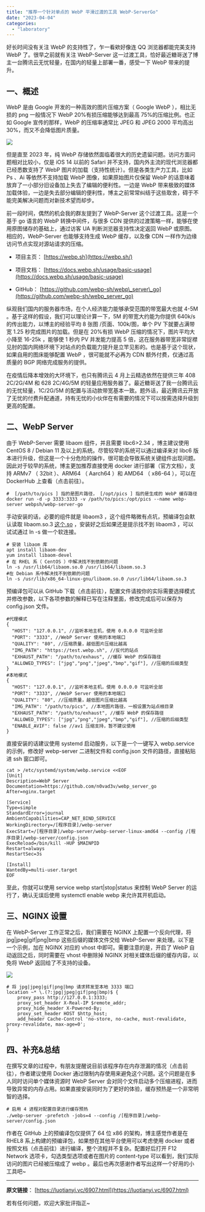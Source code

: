 ```yaml
---
title: "推荐一个针对单点的 WebP 平滑过渡的工具 WebP-ServerGo"
date: "2023-04-04"
categories: 
  - "laboratory"
---
```


好长时间没有关注 WebP 的支持性了，乍一看欸好像连 QQ 浏览器都能完美支持 WebP 了。很早之前就有关注 WebP-Server 这一过渡工具，恰好最近糖哥送了博主一台腾讯云无忧轻量，在国内的轻量上部署一番，感受一下 WebP 带来的提升。

## 一、概述

WebP 是由 Google 开发的一种高效的图片压缩方案（ Google WebP ），相比无损的 png 一般情况下 WebP 20%有损压缩能够达到最高 75%的压缩比例。也正如 Google 宣传的那样，WebP 的压缩率通常比 JPEG 和 JPEG 2000 平均高出 30%，而又不会降低图片质量。

![](https://catcat.blog/wp-content/uploads/2023/10/image-147.png)

但是直至 2023 年，纯 WebP 存储依然面临着很大的历史遗留问题。访问方面问题相对比较小，仅是 iOS 14 以前的 Safari 并不支持，国内外主流的现代浏览器都已经悉数支持了 WebP 图片的加载（支持性统计）。但是各类生产力工具，比如 Ps 、Ai 等依然不支持加载 WebP 图像，如果原始图片仅保留 WebP 的话意味着放弃了一小部分旧设备加上失去了编辑的便利性。一边是 WebP 带来极致的媒体加载体验，一边是失去部分编辑的便利性，博主之前常常纠结于这些取舍，碍于不能完美解决问题而对新技术望而却步。

前一段时间，偶然的机会我的群友提到了 WebP-Server 这个过渡工具。这是一个基于 go 语言的 WebP 转换中间件，与很多 CDN 提供的过渡策略一样，能够在使用原图储存的基础上，通过访客 UA 判断浏览器支持性决定返回 WebP 或原图。相应的，WebP-Server 也能够支持生成 WebP 缓存，以及像 CDN 一样作为边缘访问节点实现对源站请求的压缩。

- 项目主页： [https://webp.sh](https://webp.sh/)

- 项目文档： [https://docs.webp.sh/usage/basic-usage](https://docs.webp.sh/usage/basic-usage)

- GitHub： [https://github.com/webp-sh/webp\_server\_go](https://github.com/webp-sh/webp_server_go)

纵观我们国内的服务器市场，在个人经济能力能够承受范围的带宽最大也就 4-5M 。基于这样的假设，我们可以理论计算一下，5M 的带宽大约能为你提供 640k/s 的传出能力，以博主的经验平均 8 张图 /页面、100k/图，单个 PV 下就要占满带宽 1.25 秒完成图片的加载。但是在 20%有损 WebP 压缩的情况下，图片平均大小降至 16-25k ，能够使 1 秒内 PV 并发能力提高 5 倍，这在服务器带宽非常捉襟见肘的国内网络环境下对站点的负载能力提升是立竿见影的。也是基于这个现状，如果自用的图床能够配置 WebP ，很可能就不必再为 CDN 额外付费，仅通过高质量的 BGP 网络完成服务的提供。

在疫情后降本增效的大环境下，也只有腾讯云 4 月上云精选依然在提供三年 408 2C/2G/4M 和 628 2C/4G/5M 的轻量应用服务器了。最近糖哥送了我一台腾讯云的无忧轻量，1C/2G/5M 的配置与活动款带宽基本一致。题外话，最近腾讯云开放了无忧的付费升配通道，持有无忧的小伙伴在有需要的情况下可以按需选择升级到更高的配置。

## 二、WebP Server

由于 WebP-Server 需要 libaom 组件，并且需要 libc6>2.34 ，博主建议使用 CentOS 8 / Debian 11 及以上的系统。尽管较早的系统可以通过编译来对 libc6 版本进行升级，但这是一个十分危险的操作，很可能会导致系统关键组件出现问题。因此对于较早的系统，博主更加推荐直接使用 docker 进行部署（官方文档），支持 ARMv7 （ 32bit ）、ARM64 （ Aarch64 ）和 AMD64 （ x86-64 ），可以在 DockerHub 上查看（点击前往）。

```
#  [/path/to/pics ] 指的是图片路径， [/opt/pics ] 指的是生成的 WebP 缓存路径
docker run -d -p 3333:3333 -v /path/to/pics:/opt/pics --name webp-server webpsh/webp-server-go
```

手动安装的话，必要的组件就是 libaom3 ，这个组件略微有点坑，预编译包会默认读取 libaom.so.3 [这个.so](http://xn--ciq341n.so/) ，安装好之后如果还是提示找不到 libaom3 ，可以试试通过 ln -s 做一个软连接。

```
# 安装 libaom 库
apt install libaom-dev
yum install libaom-devel
# 在 RHEL 系（ CentOS ）中解决找不到依赖的问题
ln -s /usr/lib64/libaom.so.0 /usr/lib64/libaom.so.3
#在 Debian 系中解决找不到依赖的问题
ln -s /usr/lib/x86_64-linux-gnu/libaom.so.0 /usr/lib64/libaom.so.3
```

预编译包可以从 GitHub 下载（点击前往），配置文件请按你的实际需要选择模式并修改参数，以下各项参数的解释已写在注释里面，修改完成后可以保存为 config.json 文件。

```
#代理模式
{
  "HOST": "127.0.0.1", //监听本地主机，使用 0.0.0.0 可监听全部
  "PORT": "3333", //WebP Server 使用的本地端口
  "QUALITY": "80", //压缩质量，越低图片压缩比越高
  "IMG_PATH": "https://test.webp.sh", //反代的站点
  "EXHAUST_PATH": "/path/to/exhaus", //缓存 WebP 的保存路径
  "ALLOWED_TYPES": ["jpg","png","jpeg","bmp","gif"], //压缩的后缀类型
}
#本地模式
{
  "HOST": "127.0.0.1", //监听本地主机，使用 0.0.0.0 可监听全部
  "PORT": "3333", //WebP Server 使用的本地端口
  "QUALITY": "80", //压缩质量，越低图片压缩比越高
  "IMG_PATH": "/path/to/pics", //本地图片路径，一般设置为站点根目录
  "EXHAUST_PATH": "/path/to/exhaust", //缓存 WebP 的保存路径
  "ALLOWED_TYPES": ["jpg","png","jpeg","bmp","gif"], //压缩的后缀类型
  "ENABLE_AVIF": false //av1 压缩支持，暂不建议使用
}
```

直接安装的话建议使用 systemd 启动服务，以下是一个一键写入 webp.service 的示例，修改好 webp-server 二进制文件和 config.json 文件的路径，直接粘贴进 ssh 窗口即可。

```
cat > /etc/systemd/system/webp.service <<EOF
[Unit]
Description=WebP Server
Documentation=https://github.com/n0vad3v/webp_server_go
After=nginx.target

[Service]
Type=simple
StandardError=journal
AmbientCapabilities=CAP_NET_BIND_SERVICE
WorkingDirectory=/[程序目录]/webp-server
ExecStart=/[程序目录]/webp-server/webp-server-linux-amd64 --config /[程序目录]/webp-server/config.json
ExecReload=/bin/kill -HUP $MAINPID
Restart=always
RestartSec=3s

[Install]
WantedBy=multi-user.target
EOF
```

至此，你就可以使用 service webp start|stop|status 来控制 WebP Server 的运行了，确认无误后使用 systemctl enable webp 来允许其开机启动。

## 三、NGINX 设置

在 WebP-Server 工作正常之后，我们需要在 NGINX 上配置一个反向代理，将 jpg|jpeg|gif|png|bmp 这些后缀的媒体文件交给 WebP-Server 来处理。以下是一个示例，加在 NGINX 对应的 vhost 中即可。需要注意的是，开启了 WebP 自动返回之后，同时需要在 vhost 中删除掉 NGINX 对相关媒体后缀的缓存内容，以免将 WebP 返回给了不支持的设备。

![](https://catcat.blog/wp-content/uploads/2023/10/image-148.png)

```
# 将 jpg|jpeg|gif|png|bmp 请求转发至本地 3333 端口
location ~* \.(?:jpg|jpeg|gif|png|bmp)$ {
    proxy_pass http://127.0.0.1:3333;
    proxy_set_header X-Real-IP $remote_addr;
    proxy_hide_header X-Powered-By;
    proxy_set_header HOST $http_host;
    add_header Cache-Control 'no-store, no-cache, must-revalidate, proxy-revalidate, max-age=0';
}
```

## 四、补充&总结

在撰写文章的过程中，有朋友提醒说目前该程序存在内存泄漏的情况（点击前往），作者建议使用 Docker 通过限制内存使用来避免这个问题。这个问题是在多人同时访问单个媒体资源时 WebP Server 会对同个文件启动多个压缩进程，进而导致异常的内存占用。如果直接安装同时为了更好的体验，缓存预热是一个非常明智的选择。

```
# 启用 4 进程对配置目录进行缓存预热
./webp-server -prefetch -jobs=4 --config /[程序目录]/webp-server/config.json
```

作者在 GitHub 上的预编译包仅提供了 64 位 x86 的架构，博主感觉作者是在 RHEL8 系上构建的预编译包，如果想在其他平台使用可以考虑使用 docker 或者按照文档（点击前往）进行编译，整个流程并不复杂。配置好后打开 F12 Network 选项卡，勾选类型选项或者在图片的 content-type 可以看到，我们实际访问的图片已经被压缩成了 webp 。最后也再次感谢作者写出这样一个好用的小工具吧~

* * *

**原文链接**： [https://luotianyi.vc/6907.html](https://luotianyi.vc/6907.html)

若有任何问题，欢迎大家批评指正~
